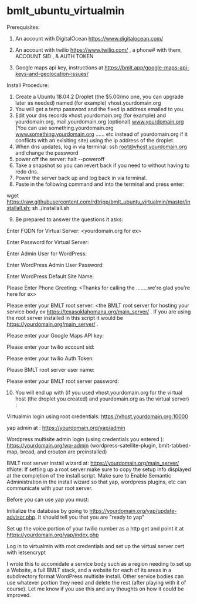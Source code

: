 # bmlt_ubuntu_virtualmin

Prerequisites:

1. An account with DigitalOcean https://www.digitalocean.com/

2. An account with twilio https://www.twilio.com/ ,  a phone# with them, ACCOUNT SID , & AUTH TOKEN

3. Google maps api key, instructions at https://bmlt.app/google-maps-api-keys-and-geolocation-issues/

Install Procedure:

1.  Create a Ubuntu 18.04.2 Droplet (the $5.00/mo one,  you can upgrade later as needed) named (for example) vhost.yourdomain.org
2.  You will get a temp  password and the fixed ip address emailed to you.   
3.  Edit your dns records vhost.yourdomain.org (for example) and yourdomain.org, mail.yourdomain.org (optional) www.yourdomain.org (You can use something.yourdomain.org www.something.yourdomain.org ...... etc instead of yourdomain.org if it conflicts with an exisiting site) using the ip address of the droplet.
4.  When dns updates, log in via terminal: ssh root@vhost.yourdomain.org and change the password
5.  power off the server:  halt --poweroff
6.  Take a snapshot so you can revert back if you need to without having to redo dns.
7.  Power the server back up and log back in via terminal.
8.  Paste in the following command and into the terminal and press enter:

wget https://raw.githubusercontent.com/rdtripp/bmlt_ubuntu_virtualmin/master/installall.sh; sh ./installall.sh

9. Be prepared to answer the questions it asks:

 Enter FQDN for Virtual Server:  <yourdomain.org for ex>

 Enter Password for Virtual Server: <the password you want for the virtual server>
 
 Enter Admin User for WordPress:  <the admin user you want for wordpress>
 
 Enter WordPress Admin User Password:  <the admin password you want for wordpress>
 
 Enter WordPress Default Site Name: <Greater Umagooma Region of NA for ex>

 Please Enter Phone Greeting:  <Thanks for calling the ........we're glad you're here for ex>

 Please enter your BMLT root server: <the BMLT root server for hosting your service body ex https://texasoklahomana.org/main_server/ .  If you are using the root server installed in this script it would be https://yourdomain.org/main_server/ .

 Please enter your Google Maps API key: <your Google Maps API Key>

 Please enter your twilio account sid: <your twilio account SID>

 Please enter your twilio Auth Token: <your twilio account Auth Token>

 Please BMLT root server user name:  <username used when logging into your BMLT root server>

 Please enter your BMLT root server password:<password used when logging into your BMLT root server>

10.  You will end up with (if you used vhost.yourdomain.org for the virtual host (the droplet you created) and yourdomain.org as the virtual server) :

  Virtualmin login using root credentials:  https://vhost.yourdomain.org:10000

  yap admin at :  https://yourdomain.org/yap/admin

  Wordpress multisite admin login (using credentials you entered ):
https://yourdomain.org/wp-admin  (wordpress-satellite-plugin, bmlt-tabbed-map, bread, and crouton are preinstalled)

  BMLT root server install wizard at:  https://yourdomain.org/main_server/  #Note: If setting up a root server make sure to copy the setup info displayed at the completion of the install script.  Make sure to Enable Semantic Administration in the install wizard so that yap, wordpress plugins, etc can communicate with your root server.

Before you can use yap you must:

  Initialize the database by going to https://yourdomain.org/yap/update-advisor.php.  It should tell you that you are "ready to yap"
  
  Set up the voice portion of your twilio number as a http get and point it at https://yourdomain.org/yap/index.php
 
  Log in to virtualmin with root credentials and set up the virtual server cert with letsencrypt

I wrote this to accomidate a service body such as a region needing to set up a Website, a full BMLT stack, and a website for each of its areas in a subdirectory format WordPress multisite install.  Other service bodies can use whatever portion they need and delete the rest (after playing with it of course).  Let me know if you use this and any thoughts on how it could be improved.

